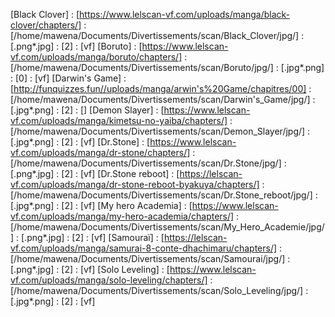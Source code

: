 [Black Clover] : [https://www.lelscan-vf.com/uploads/manga/black-clover/chapters/] : [/home/mawena/Documents/Divertissements/scan/Black_Clover/jpg/] : [.png*.jpg] : [2] : [vf]
[Boruto] : [https://www.lelscan-vf.com/uploads/manga/boruto/chapters/] : [/home/mawena/Documents/Divertissements/scan/Boruto/jpg/] : [.jpg*.png] : [0] : [vf]
[Darwin's Game] : [http://funquizzes.fun//uploads/manga/arwin's%20Game/chapitres/00] : [/home/mawena/Documents/Divertissements/scan/Darwin's_Game/jpg/] : [.jpg*.png] : [2] : []
[Demon Slayer] : [https://www.lelscan-vf.com/uploads/manga/kimetsu-no-yaiba/chapters/] : [/home/mawena/Documents/Divertissements/scan/Demon_Slayer/jpg/] : [.jpg*.png] : [2] : [vf]
[Dr.Stone] : [https://www.lelscan-vf.com/uploads/manga/dr-stone/chapters/] : [/home/mawena/Documents/Divertissements/scan/Dr.Stone/jpg/] : [.png*.jpg] : [2] : [vf]
[Dr.Stone reboot] : [https://lelscan-vf.com/uploads/manga/dr-stone-reboot-byakuya/chapters/] : [/home/mawena/Documents/Divertissements/scan/Dr.Stone_reboot/jpg/] : [.jpg*.png] : [2] : [vf]
[My hero Academia] : [https://www.lelscan-vf.com/uploads/manga/my-hero-academia/chapters/] : [/home/mawena/Documents/Divertissements/scan/My_Hero_Academie/jpg/] : [.png*.jpg] : [2] : [vf]
[Samouraï] : [https://lelscan-vf.com/uploads/manga/samurai-8-conte-dhachimaru/chapters/] : [/home/mawena/Documents/Divertissements/scan/Samourai/jpg/] : [.png*.jpg] : [2] : [vf]
[Solo Leveling] : [https://www.lelscan-vf.com/uploads/manga/solo-leveling/chapters/] : [/home/mawena/Documents/Divertissements/scan/Solo_Leveling/jpg/] : [.jpg*.png] : [2] : [vf]